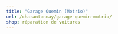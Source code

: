 ```yaml
---
title: "Garage Quemin (Motrio)"
url: /charantonnay/garage-quemin-motrio/
shop: réparation de voitures
---
```


